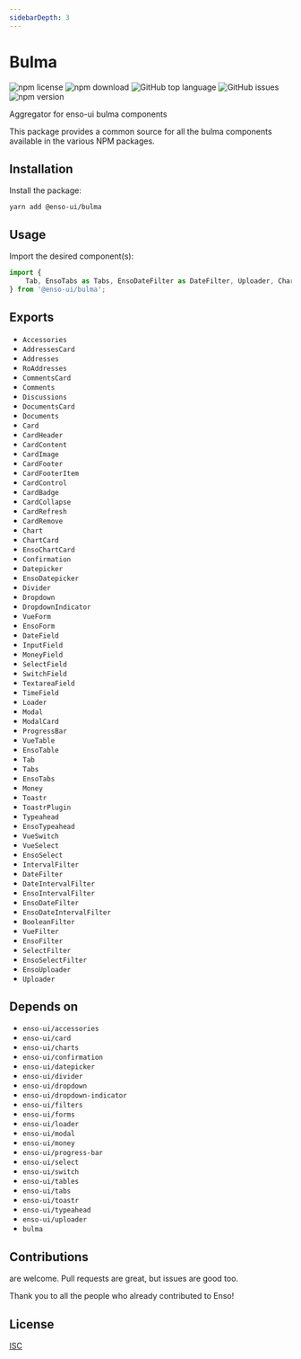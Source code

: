 ```yaml
---
sidebarDepth: 3
---
```


# Bulma

![npm license](https://img.shields.io/npm/l/@enso-ui/bulma.svg) 
![npm download](https://img.shields.io/npm/dm/@enso-ui/bulma.svg) 
![GitHub top language](https://img.shields.io/github/languages/top/enso-ui/bulma.svg) 
![GitHub issues](https://img.shields.io/github/issues/enso-ui/bulma.svg) 
![npm version](https://img.shields.io/npm/v/@enso-ui/bulma.svg) 

Aggregator for enso-ui bulma components

This package provides a common source for all the bulma components available in the various NPM packages.

## Installation

Install the package:
```
yarn add @enso-ui/bulma
```

## Usage

Import the desired component(s):
```js
import {
    Tab, EnsoTabs as Tabs, EnsoDateFilter as DateFilter, Uploader, Chart,
} from '@enso-ui/bulma';
```

## Exports

- `Accessories`
- `AddressesCard`
- `Addresses`
- `RoAddresses`
- `CommentsCard`
- `Comments`
- `Discussions`
- `DocumentsCard`
- `Documents`
- `Card`
- `CardHeader`
- `CardContent`
- `CardImage`
- `CardFooter`
- `CardFooterItem`
- `CardControl`
- `CardBadge`
- `CardCollapse`
- `CardRefresh`
- `CardRemove`
- `Chart`
- `ChartCard`
- `EnsoChartCard`
- `Confirmation`
- `Datepicker`
- `EnsoDatepicker`
- `Divider`
- `Dropdown`
- `DropdownIndicator`
- `VueForm`
- `EnsoForm`
- `DateField`
- `InputField`
- `MoneyField`
- `SelectField`
- `SwitchField`
- `TextareaField`
- `TimeField`
- `Loader`
- `Modal`
- `ModalCard`
- `ProgressBar`
- `VueTable`
- `EnsoTable`
- `Tab`
- `Tabs`
- `EnsoTabs`
- `Money`
- `Toastr`
- `ToastrPlugin`
- `Typeahead`
- `EnsoTypeahead`
- `VueSwitch`
- `VueSelect`
- `EnsoSelect`
- `IntervalFilter`
- `DateFilter`
- `DateIntervalFilter`
- `EnsoIntervalFilter`
- `EnsoDateFilter`
- `EnsoDateIntervalFilter`
- `BooleanFilter`
- `VueFilter`
- `EnsoFilter`
- `SelectFilter`
- `EnsoSelectFilter`
- `EnsoUploader`
- `Uploader`

## Depends on

- `enso-ui/accessories`
- `enso-ui/card`
- `enso-ui/charts`
- `enso-ui/confirmation`
- `enso-ui/datepicker`
- `enso-ui/divider`
- `enso-ui/dropdown`
- `enso-ui/dropdown-indicator`
- `enso-ui/filters`
- `enso-ui/forms`
- `enso-ui/loader`
- `enso-ui/modal`
- `enso-ui/money`
- `enso-ui/progress-bar`
- `enso-ui/select`
- `enso-ui/switch`
- `enso-ui/tables`
- `enso-ui/tabs`
- `enso-ui/toastr`
- `enso-ui/typeahead`
- `enso-ui/uploader`
- `bulma`

## Contributions

are welcome. Pull requests are great, but issues are good too.

Thank you to all the people who already contributed to Enso!

## License

[ISC](https://opensource.org/licenses/ISC)
